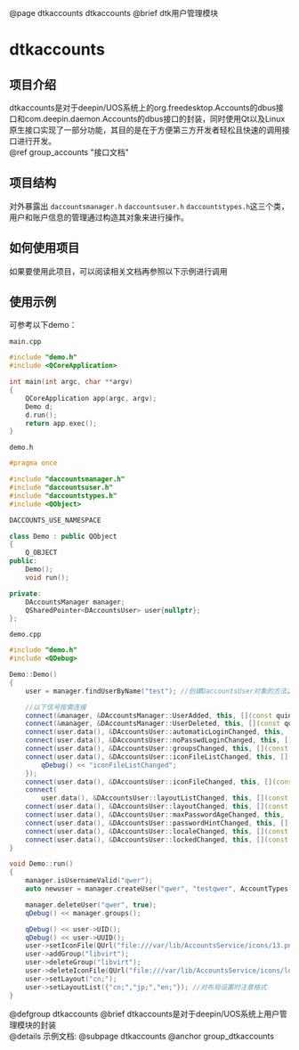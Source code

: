 @page dtkaccounts dtkaccounts
@brief dtk用户管理模块

# dtkaccounts

## 项目介绍

dtkaccounts是对于deepin/UOS系统上的org.freedesktop.Accounts的dbus接口和com.deepin.daemon.Accounts的dbus接口的封装，同时使用Qt以及Linux原生接口实现了一部分功能，其目的是在于方便第三方开发者轻松且快速的调用接口进行开发。<br>
@ref group_accounts "接口文档"

## 项目结构

对外暴露出 `daccountsmanager.h` `daccountsuser.h` `daccountstypes.h`这三个类，用户和账户信息的管理通过构造其对象来进行操作。

## 如何使用项目

如果要使用此项目，可以阅读相关文档再参照以下示例进行调用

## 使用示例

可参考以下demo：

`main.cpp`

```cpp
#include "demo.h"
#include <QCoreApplication>

int main(int argc, char **argv)
{
    QCoreApplication app(argc, argv);
    Demo d;
    d.run();
    return app.exec();
}
```

`demo.h`

```cpp
#pragma once

#include "daccountsmanager.h"
#include "daccountsuser.h"
#include "daccountstypes.h"
#include <QObject>

DACCOUNTS_USE_NAMESPACE

class Demo : public QObject
{
    Q_OBJECT
public:
    Demo();
    void run();

private:
    DAccountsManager manager;
    QSharedPointer<DAccountsUser> user{nullptr};
};
```

`demo.cpp`

```cpp
#include "demo.h"
#include <QDebug>

Demo::Demo()
{
    user = manager.findUserByName("test"); //创建DaccountsUser对象的方法之一，剩下还有createUser和findUserById

    //以下信号按需连接
    connect(&manager, &DAccountsManager::UserAdded, this, [](const quint64 uid) { qDebug() << "new user add:" << uid; });
    connect(&manager, &DAccountsManager::UserDeleted, this, [](const quint64 uid) { qDebug() << "delete user:" << uid; });
    connect(user.data(), &DAccountsUser::automaticLoginChanged, this, [](const bool) { qDebug() << "automaticLoginChanged"; });
    connect(user.data(), &DAccountsUser::noPasswdLoginChanged, this, [](const bool) { qDebug() << "noPasswdLoginChanged"; });
    connect(user.data(), &DAccountsUser::groupsChanged, this, [](const QStringList &) { qDebug() << "groupsChanged"; });
    connect(user.data(), &DAccountsUser::iconFileListChanged, this, [](const QList<QByteArray> &) {
        qDebug() << "iconFileListChanged";
    });
    connect(user.data(), &DAccountsUser::iconFileChanged, this, [](const QUrl &) { qDebug() << "iconFileChanged"; });
    connect(
        user.data(), &DAccountsUser::layoutListChanged, this, [](const QList<QByteArray> &) { qDebug() << "layoutListChanged"; });
    connect(user.data(), &DAccountsUser::layoutChanged, this, [](const QByteArray &) { qDebug() << "layoutChanged"; });
    connect(user.data(), &DAccountsUser::maxPasswordAgeChanged, this, [](const qint32) { qDebug() << "maxPasswordAgeChanged"; });
    connect(user.data(), &DAccountsUser::passwordHintChanged, this, [](const QString &) { qDebug() << "passwordHintChanged"; });
    connect(user.data(), &DAccountsUser::localeChanged, this, [](const QByteArray &) { qDebug() << "localeChanged"; });
    connect(user.data(), &DAccountsUser::lockedChanged, this, [](const bool) { qDebug() << "lockedChanged"; });
}

void Demo::run()
{
    manager.isUsernameValid("qwer");
    auto newuser = manager.createUser("qwer", "testqwer", AccountTypes::Default);

    manager.deleteUser("qwer", true);
    qDebug() << manager.groups();

    qDebug() << user->UID();
    qDebug() << user->UUID();
    user->setIconFile(QUrl("file:///var/lib/AccountsService/icons/13.png")); //注意QUrl其中参数格式要统一
    user->addGroup("libvirt");
    user->deleteGroup("libvirt");
    user->deleteIconFile(QUrl("file:///var/lib/AccountsService/icons/local/qwer-dfgdsd31dfs"));
    user->setLayout("cn;");
    user->setLayoutList({"cn;","jp;","en;"}); //对布局设置时注意格式
}
```

@defgroup dtkaccounts
@brief dtkaccounts是对于deepin/UOS系统上用户管理模块的封装<br>
@details 示例文档:
@subpage dtkaccounts
@anchor group_dtkaccounts

